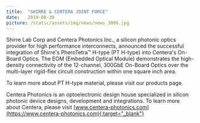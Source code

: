 ```yaml
---
title:  "SHIRRE & CENTERA JOINT FORCE"
date:   2019-08-30
picture: /static/assets/img/news/news_300G.jpg
---
```


Shirre Lab Corp and Centera Photonics Inc., a silicon photonic optics provider for high performance interconnects, announced the successful integration of Shirre's PheroTetra™ H-type (PT H-type) into Centera's On-Board Optics. The EOM (Embedded Optical Module) demonstrates the high-density connectivity of the 12-channel, 300GbE On-Board Optics over the multi-layer rigid-flex circuit construction within one square inch area. 

To learn more about PT H-type material, please visit our products page. 

Centera Photonics is an optoelectronic design house specialized in silicon photonic device designs, development and integrations. 
To learn more about Centera, please visit [www.centera-photonics.com](https://www.centera-photonics.com){:target="_blank"}



